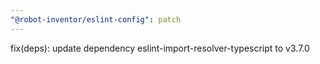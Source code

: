 ```yaml
---
"@robot-inventor/eslint-config": patch
---
```


fix(deps): update dependency eslint-import-resolver-typescript to v3.7.0
